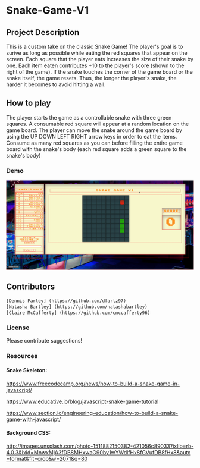 # Snake-Game-V1

## Project Description
This is a custom take on the classic Snake Game! The player's goal is to surive as long as possible while eating the red squares that appear on the screen.  Each square that the player eats increases the size of their snake by one.  Each item eaten contributes +10 to the player's score (shown to the right of the game).  If the snake touches the corner of the game board or the snake itself, the game resets.  Thus, the longer the player's snake, the harder it becomes to avoid hitting a wall.

## How to play
The player starts the game as a controllable snake with three green squares.  A consumable red square will appear at a random location on the game board. The player can move the snake around the game board by using the UP DOWN LEFT RIGHT arrow keys in order to eat the items. Consume as many red squares as you can before filling the entire game board with the snake's body (each red square adds a green square to the snake's body)

### Demo
![Snake Game V1 Demo](assets/Snake.gif)
## Contributors 
    [Dennis Farley] (https://github.com/dfarlz97)
    [Natasha Bartley] (https://github.com/natashabartley)
    [Claire McCafferty] (https://github.com/cmccafferty96)

### License 
Please contribute suggestions! 

### Resources 

#### Snake Skeleton:
https://www.freecodecamp.org/news/how-to-build-a-snake-game-in-javascript/

https://www.educative.io/blog/javascript-snake-game-tutorial

https://www.section.io/engineering-education/how-to-build-a-snake-game-with-javascript/

#### Background CSS: 

http://images.unsplash.com/photo-1511882150382-421056c89033?ixlib=rb-4.0.3&ixid=MnwxMjA3fDB8MHxwaG90by1wYWdlfHx8fGVufDB8fHx8&auto=format&fit=crop&w=2071&q=80


